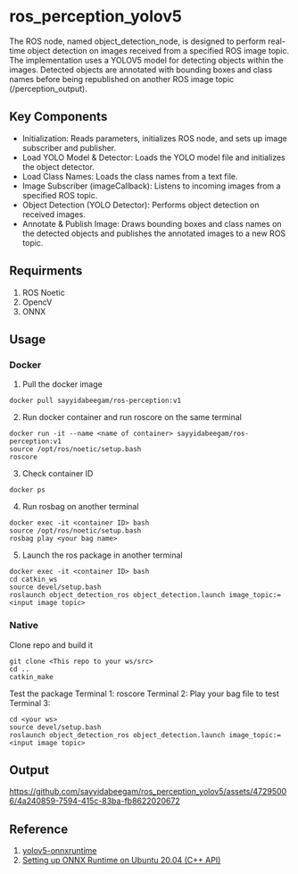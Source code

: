 # ros_perception_yolov5 
The ROS node, named object_detection_node, is designed to perform real-time object detection on images received from a specified ROS image topic. The implementation uses a YOLOV5 model for detecting objects within the images. Detected objects are annotated with bounding boxes and class names before being republished on another ROS image topic (/perception_output).
## Key Components
- Initialization: Reads parameters, initializes ROS node, and sets up image subscriber and publisher.
- Load YOLO Model & Detector: Loads the YOLO model file and initializes the object detector.
- Load Class Names: Loads the class names from a text file.
- Image Subscriber (imageCallback): Listens to incoming images from a specified ROS topic.
- Object Detection (YOLO Detector): Performs object detection on received images.
- Annotate & Publish Image: Draws bounding boxes and class names on the detected objects and publishes the annotated images to a new ROS topic.

## Requirments
1. ROS Noetic
2. OpencV
3. ONNX

## Usage
### Docker
1. Pull the docker image
```
docker pull sayyidabeegam/ros-perception:v1
```
2. Run docker container and run roscore on the same terminal
```
docker run -it --name <name of container> sayyidabeegam/ros-perception:v1
source /opt/ros/noetic/setup.bash
roscore
```
3. Check container ID
```
docker ps
```
4. Run rosbag on another terminal
```
docker exec -it <container ID> bash
source /opt/ros/noetic/setup.bash
rosbag play <your bag name>
```
5. Launch the ros package in another terminal
```
docker exec -it <container ID> bash
cd catkin_ws
source devel/setup.bash
roslaunch object_detection_ros object_detection.launch image_topic:=<input image topic>
```
### Native
Clone repo and build it
```
git clone <This repo to your ws/src>
cd ..
catkin_make
```
Test the package
Terminal 1: roscore
Terminal 2: Play your bag file to test
Terminal 3:
```
cd <your ws>
source devel/setup.bash
roslaunch object_detection_ros object_detection.launch image_topic:=<input image topic>
```

## Output


https://github.com/sayyidabeegam/ros_perception_yolov5/assets/47295006/4a240859-7594-415c-83ba-fb8622020672



## Reference
1. [yolov5-onnxruntime ](https://github.com/itsnine/yolov5-onnxruntime)
2. [Setting up ONNX Runtime on Ubuntu 20.04 (C++ API)](https://stackoverflow.com/questions/63420533/setting-up-onnx-runtime-on-ubuntu-20-04-c-api)
